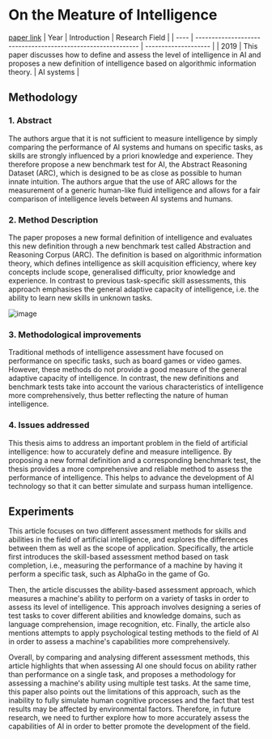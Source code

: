 # On the Meature of Intelligence
[paper link](https://arxiv.org/pdf/1911.01547.pdf) 
| Year | Introduction                                                         | Research Field                 |
| ---- | ------------------------------------------------------------ | -------------------- |
| 2019 |  This paper discusses how to define and assess the level of intelligence in AI and proposes a new definition of intelligence based on algorithmic information theory.        |  AI systems         |

## Methodology

### 1. Abstract
The authors argue that it is not sufficient to measure intelligence by simply comparing the performance of AI systems and humans on specific tasks, as skills are strongly influenced by a priori knowledge and experience. They therefore propose a new benchmark test for AI, the Abstract Reasoning Dataset (ARC), which is designed to be as close as possible to human innate intuition. The authors argue that the use of ARC allows for the measurement of a generic human-like fluid intelligence and allows for a fair comparison of intelligence levels between AI systems and humans.

### 2. Method Description 
The paper proposes a new formal definition of intelligence and evaluates this new definition through a new benchmark test called Abstraction and Reasoning Corpus (ARC). The definition is based on algorithmic information theory, which defines intelligence as skill acquisition efficiency, where key concepts include scope, generalised difficulty, prior knowledge and experience. In contrast to previous task-specific skill assessments, this approach emphasises the general adaptive capacity of intelligence, i.e. the ability to learn new skills in unknown tasks.

![image](https://github.com/user-attachments/assets/31bb21e4-30a9-4c27-a1e8-38b71a09401b)

### 3.  Methodological improvements
Traditional methods of intelligence assessment have focused on performance on specific tasks, such as board games or video games. However, these methods do not provide a good measure of the general adaptive capacity of intelligence. In contrast, the new definitions and benchmark tests take into account the various characteristics of intelligence more comprehensively, thus better reflecting the nature of human intelligence.

### 4. Issues addressed 
This thesis aims to address an important problem in the field of artificial intelligence: how to accurately define and measure intelligence. By proposing a new formal definition and a corresponding benchmark test, the thesis provides a more comprehensive and reliable method to assess the performance of intelligence. This helps to advance the development of AI technology so that it can better simulate and surpass human intelligence.

## Experiments
This article focuses on two different assessment methods for skills and abilities in the field of artificial intelligence, and explores the differences between them as well as the scope of application. Specifically, the article first introduces the skill-based assessment method based on task completion, i.e., measuring the performance of a machine by having it perform a specific task, such as AlphaGo in the game of Go. 

Then, the article discusses the ability-based assessment approach, which measures a machine's ability to perform on a variety of tasks in order to assess its level of intelligence. This approach involves designing a series of test tasks to cover different abilities and knowledge domains, such as language comprehension, image recognition, etc. Finally, the article also mentions attempts to apply psychological testing methods to the field of AI in order to assess a machine's capabilities more comprehensively.

Overall, by comparing and analysing different assessment methods, this article highlights that when assessing AI one should focus on ability rather than performance on a single task, and proposes a methodology for assessing a machine's ability using multiple test tasks. At the same time, this paper also points out the limitations of this approach, such as the inability to fully simulate human cognitive processes and the fact that test results may be affected by environmental factors. Therefore, in future research, we need to further explore how to more accurately assess the capabilities of AI in order to better promote the development of the field.  
